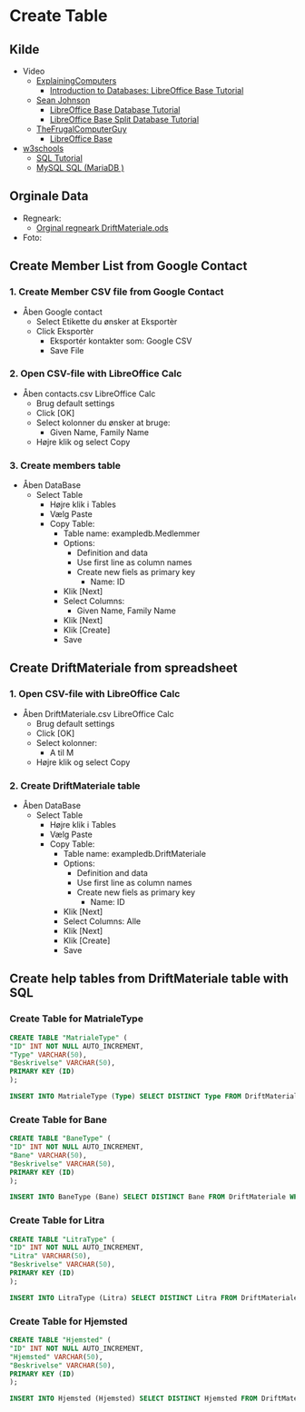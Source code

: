 # Create Table

## Kilde

* Video
  * [ExplainingComputers](https://www.youtube.com/@ExplainingComputers)
    * [Introduction to Databases: LibreOffice Base Tutorial](https://youtu.be/lhRJFgDG-5o)
  * [Sean Johnson](https://www.youtube.com/@BusinessProgrammer)
    * [LibreOffice Base Database Tutorial](https://youtu.be/Du1WjROQBpE)
    * [LibreOffice Base Split Database Tutorial](https://youtu.be/BwrWoP0Wr7w)
  * [TheFrugalComputerGuy](https://www.youtube.com/@TheFrugalComputerGuy)
    * [LibreOffice Base](https://www.youtube.com/playlist?list=PLy7Kah3WzqrEerJ0VPNWVaR4CYHMr4wmV)
* [w3schools](https://www.w3schools.com)
  * [SQL Tutorial](https://www.w3schools.com/sql/default.asp)
  * [MySQL SQL (MariaDB )](https://www.w3schools.com/mysql/mysql_sql.asp)

## Orginale Data

* Regneark:
  * [Orginal regneark DriftMateriale.ods](../OrgData/DriftMateriale.ods)
* Foto:

## Create Member List from Google Contact

### 1. Create Member CSV file from Google Contact

* Åben Google contact
  * Select Etikette du ønsker at Eksportèr
  * Click Eksportèr
    * Eksportér kontakter som: Google CSV
    * Save File

### 2. Open CSV-file with LibreOffice Calc

* Åben contacts.csv LibreOffice Calc
  * Brug default settings
  * Click [OK]
  * Select kolonner du ønsker at bruge:
    * Given Name, Family Name
  * Højre klik og select Copy

### 3. Create members table

* Åben DataBase
  * Select Table
    * Højre klik i Tables
    * Vælg Paste
    * Copy Table:
      * Table name: exampledb.Medlemmer
      * Options:
        * Definition and data
        * Use first line as column names
        * Create new fiels as primary key
          * Name: ID
      * Klik [Next]
      * Select Columns:
        * Given Name, Family Name
      * Klik [Next]
      * Klik [Create]
      * Save

## Create DriftMateriale from spreadsheet

### 1. Open CSV-file with LibreOffice Calc

* Åben DriftMateriale.csv LibreOffice Calc
  * Brug default settings
  * Click [OK]
  * Select kolonner:
    * A til M
  * Højre klik og select Copy

### 2. Create DriftMateriale table

* Åben DataBase
  * Select Table
    * Højre klik i Tables
    * Vælg Paste
    * Copy Table:
      * Table name: exampledb.DriftMateriale
      * Options:
        * Definition and data
        * Use first line as column names
        * Create new fiels as primary key
          * Name: ID
      * Klik [Next]
      * Select Columns: Alle
      * Klik [Next]
      * Klik [Create]
      * Save

## Create help tables from DriftMateriale table with SQL

### Create Table for MatrialeType

```sql
CREATE TABLE "MatrialeType" (
"ID" INT NOT NULL AUTO_INCREMENT,
"Type" VARCHAR(50),
"Beskrivelse" VARCHAR(50),
PRIMARY KEY (ID)
);

INSERT INTO MatrialeType (Type) SELECT DISTINCT Type FROM DriftMateriale WHERE "Type" IS NOT NULL;
```

### Create Table for Bane

```sql
CREATE TABLE "BaneType" (
"ID" INT NOT NULL AUTO_INCREMENT,
"Bane" VARCHAR(50),
"Beskrivelse" VARCHAR(50),
PRIMARY KEY (ID)
);

INSERT INTO BaneType (Bane) SELECT DISTINCT Bane FROM DriftMateriale WHERE "Bane" IS NOT NULL;
```

### Create Table for Litra

```sql
CREATE TABLE "LitraType" (
"ID" INT NOT NULL AUTO_INCREMENT,
"Litra" VARCHAR(50),
"Beskrivelse" VARCHAR(50),
PRIMARY KEY (ID)
);

INSERT INTO LitraType (Litra) SELECT DISTINCT Litra FROM DriftMateriale WHERE "Litra" IS NOT NULL;
```

### Create Table for Hjemsted

```sql
CREATE TABLE "Hjemsted" (
"ID" INT NOT NULL AUTO_INCREMENT,
"Hjemsted" VARCHAR(50),
"Beskrivelse" VARCHAR(50),
PRIMARY KEY (ID)
);

INSERT INTO Hjemsted (Hjemsted) SELECT DISTINCT Hjemsted FROM DriftMateriale WHERE "Hjemsted" IS NOT NULL;
```

```sql

```
